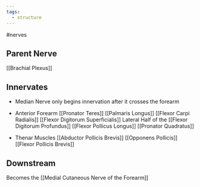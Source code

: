 ```yaml
---
tags:
  - structure
---
```

#nerves 

## Parent Nerve
[[Brachial Plexus]]


## Innervates
- Median Nerve only begins innervation after it crosses the forearm 

- Anterior Forearm
	[[Pronator Teres]]
	[[Palmaris Longus]]
	[[Flexor Carpi Radialis]]
	[[Flexor Digitorum Superficialis]]
	Lateral Half of the [[Flexor Digitorum Profundus]]
	[[Flexor Pollicus Longus]]
	[[Pronator Quadratus]]
- Thenar Muscles
		[[Abductor Pollicis Brevis]]
		[[Opponens Pollicis]]
		[[Flexor Pollicis Brevis]]
		

## Downstream
Becomes the [[Medial Cutaneous Nerve of the Forearm]]

